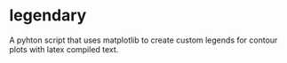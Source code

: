 # legendary
A pyhton script that uses matplotlib to create custom legends for contour plots with latex compiled text.
